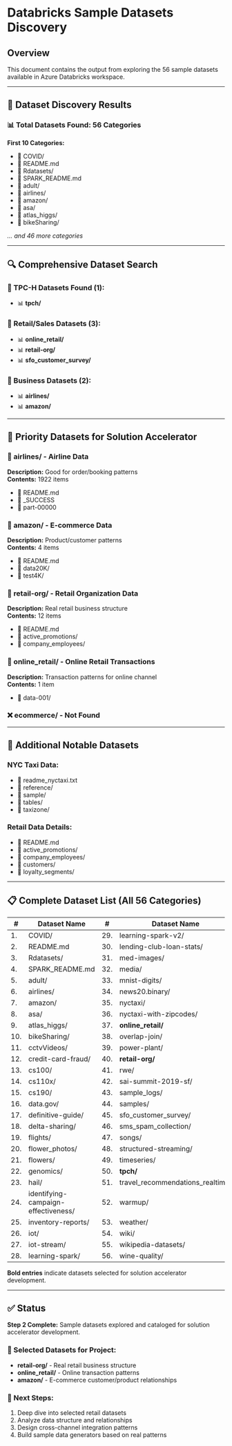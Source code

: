 # Databricks Sample Datasets Discovery

## Overview
This document contains the output from exploring the 56 sample datasets available in Azure Databricks workspace.

---

## 🎯 Dataset Discovery Results

### 📊 Total Datasets Found: 56 Categories

**First 10 Categories:**
- 📁 COVID/
- 📁 README.md
- 📁 Rdatasets/
- 📁 SPARK_README.md
- 📁 adult/
- 📁 airlines/
- 📁 amazon/
- 📁 asa/
- 📁 atlas_higgs/
- 📁 bikeSharing/

*... and 46 more categories*

---

## 🔍 Comprehensive Dataset Search

### 🎯 TPC-H Datasets Found (1):
- 📊 **tpch/**

### 🛒 Retail/Sales Datasets (3):
- 📊 **online_retail/**
- 📊 **retail-org/**
- 📊 **sfo_customer_survey/**

### 💼 Business Datasets (2):
- 📊 **airlines/**
- 📊 **amazon/**

---

## 🎯 Priority Datasets for Solution Accelerator

### 📁 airlines/ - Airline Data
**Description:** Good for order/booking patterns  
**Contents:** 1922 items
- 📄 README.md
- 📄 _SUCCESS
- 📄 part-00000

### 📁 amazon/ - E-commerce Data
**Description:** Product/customer patterns  
**Contents:** 4 items
- 📄 README.md
- 📄 data20K/
- 📄 test4K/

### 📁 retail-org/ - Retail Organization Data
**Description:** Real retail business structure  
**Contents:** 12 items
- 📄 README.md
- 📄 active_promotions/
- 📄 company_employees/

### 📁 online_retail/ - Online Retail Transactions
**Description:** Transaction patterns for online channel  
**Contents:** 1 item
- 📄 data-001/

### ❌ ecommerce/ - Not Found

---

## 🚕 Additional Notable Datasets

### NYC Taxi Data:
- 📄 readme_nyctaxi.txt
- 📄 reference/
- 📄 sample/
- 📄 tables/
- 📄 taxizone/

### Retail Data Details:
- 📄 README.md
- 📄 active_promotions/
- 📄 company_employees/
- 📄 customers/
- 📄 loyalty_segments/

---

## 📋 Complete Dataset List (All 56 Categories)

| # | Dataset Name | # | Dataset Name |
|---|---|---|---|
| 1. | COVID/ | 29. | learning-spark-v2/ |
| 2. | README.md | 30. | lending-club-loan-stats/ |
| 3. | Rdatasets/ | 31. | med-images/ |
| 4. | SPARK_README.md | 32. | media/ |
| 5. | adult/ | 33. | mnist-digits/ |
| 6. | airlines/ | 34. | news20.binary/ |
| 7. | amazon/ | 35. | nyctaxi/ |
| 8. | asa/ | 36. | nyctaxi-with-zipcodes/ |
| 9. | atlas_higgs/ | 37. | **online_retail/** |
| 10. | bikeSharing/ | 38. | overlap-join/ |
| 11. | cctvVideos/ | 39. | power-plant/ |
| 12. | credit-card-fraud/ | 40. | **retail-org/** |
| 13. | cs100/ | 41. | rwe/ |
| 14. | cs110x/ | 42. | sai-summit-2019-sf/ |
| 15. | cs190/ | 43. | sample_logs/ |
| 16. | data.gov/ | 44. | samples/ |
| 17. | definitive-guide/ | 45. | sfo_customer_survey/ |
| 18. | delta-sharing/ | 46. | sms_spam_collection/ |
| 19. | flights/ | 47. | songs/ |
| 20. | flower_photos/ | 48. | structured-streaming/ |
| 21. | flowers/ | 49. | timeseries/ |
| 22. | genomics/ | 50. | **tpch/** |
| 23. | hail/ | 51. | travel_recommendations_realtime/ |
| 24. | identifying-campaign-effectiveness/ | 52. | warmup/ |
| 25. | inventory-reports/ | 53. | weather/ |
| 26. | iot/ | 54. | wiki/ |
| 27. | iot-stream/ | 55. | wikipedia-datasets/ |
| 28. | learning-spark/ | 56. | wine-quality/ |

**Bold entries** indicate datasets selected for solution accelerator development.

---

## ✅ Status
**Step 2 Complete:** Sample datasets explored and cataloged for solution accelerator development.

### 🎯 Selected Datasets for Project:
- **retail-org/** - Real retail business structure
- **online_retail/** - Online transaction patterns  
- **amazon/** - E-commerce customer/product relationships

### 🚀 Next Steps:
1. Deep dive into selected retail datasets
2. Analyze data structure and relationships
3. Design cross-channel integration patterns
4. Build sample data generators based on real patterns